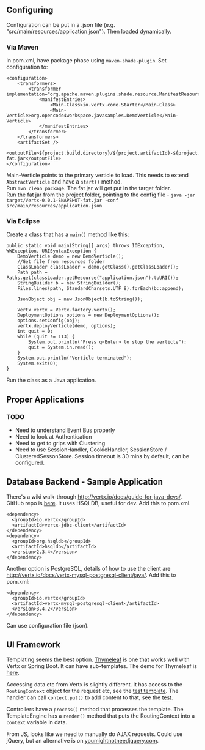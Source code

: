 ## Configuring

Configuration can be put in a .json file (e.g. "src/main/resources/application.json"). Then loaded dynamically.

### Via Maven
In pom.xml, have package phase using `maven-shade-plugin`. Set configuration to:

	<configuration>
		<transformers>
			<transformer implementation="org.apache.maven.plugins.shade.resource.ManifestResourceTransformer">
				<manifestEntries>
					<Main-Class>io.vertx.core.Starter</Main-Class>
					<Main-Verticle>org.opencode4workspace.javasamples.DemoVerticle</Main-Verticle>
				</manifestEntries>
			</transformer>
		</transformers>
		<artifactSet />
		<outputFile>${project.build.directory}/${project.artifactId}-${project.version}-fat.jar</outputFile>
	</configuration>

Main-Verticle points to the primary verticle to load. This needs to extend `AbstractVerticle` and have a `start()` method.  
Run `mvn clean package`. The fat jar will get put in the target folder.  
Run the fat jar from the project folder, pointing to the config file - `java -jar target/Vertx-0.0.1-SNAPSHOT-fat.jar -conf src/main/resources/application.json`

### Via Eclipse
Create a class that has a `main()` method like this:

	public static void main(String[] args) throws IOException, WWException, URISyntaxException {
		DemoVerticle demo = new DemoVerticle();
		//Get file from resources folder
		ClassLoader classLoader = demo.getClass().getClassLoader();
		Path path = Paths.get(classLoader.getResource("application.json").toURI());
		StringBuilder b = new StringBuilder();
		Files.lines(path, StandardCharsets.UTF_8).forEach(b::append);
		
		JsonObject obj = new JsonObject(b.toString());
		
		Vertx vertx = Vertx.factory.vertx();
		DeploymentOptions options = new DeploymentOptions();
		options.setConfig(obj);
		vertx.deployVerticle(demo, options);
		int quit = 0;
		while (quit != 113) {
			System.out.println("Press q<Enter> to stop the verticle");
			quit = System.in.read();
		}
		System.out.println("Verticle terminated");
		System.exit(0);
	}

Run the class as a Java application.

## Proper Applications
### TODO
- Need to understand Event Bus properly
- Need to look at Authentication
- Need to get to grips with Clustering
- Need to use SessionHandler, CookieHandler, SessionStore / ClusteredSessonStore. Session timeout is 30 mins by default, can be configured.

## Database Backend - Sample Application
There's a wiki walk-through http://vertx.io/docs/guide-for-java-devs/.  GitHub repo is [here](https://github.com/vert-x3/vertx-guide-for-java-devs). It uses HSQLDB, useful for dev. Add this to pom.xml.

	<dependency>
	  <groupId>io.vertx</groupId>
	  <artifactId>vertx-jdbc-client</artifactId>
	</dependency>
	<dependency>
	  <groupId>org.hsqldb</groupId>
	  <artifactId>hsqldb</artifactId>
	  <version>2.3.4</version>
	</dependency>

Another option is PostgreSQL, details of how to use the client are http://vertx.io/docs/vertx-mysql-postgresql-client/java/. Add this to pom.xml:

	<dependency>
	  <groupId>io.vertx</groupId>
	  <artifactId>vertx-mysql-postgresql-client</artifactId>
	  <version>3.4.2</version>
	</dependency>

Can use configuration file (json).

## UI Framework
Templating seems the best option. [Thymeleaf](http://www.thymeleaf.org/doc/tutorials/3.0/usingthymeleaf.html) is one that works well with Vertx or Spring Boot. It can have sub-templates. The demo for Thymeleaf is [here](https://github.com/thymeleaf/thymeleafexamples-gtvg).

Accessing data etc from Vertx is slightly different. It has access to the `RoutingContext` object for the request etc, see the [test template](https://github.com/vert-x3/vertx-web/blob/master/vertx-template-engines/vertx-web-templ-thymeleaf/src/test/filesystemtemplates/test-thymeleaf-template3.html). The handler can call `context.put()` to add content to that, see the [test](https://github.com/vert-x3/vertx-web/blob/master/vertx-template-engines/vertx-web-templ-thymeleaf/src/test/java/io/vertx/ext/web/templ/ThymeleafTemplateTest.java).

Controllers have a `process()` method that processes the template. The TemplateEngine has a `render()` method that puts the RoutingContext into a `context` variable in data.

From JS, looks like we need to manually do AJAX requests. Could use jQuery, but an alternative is on [youmightnotneedjquery.com](http://youmightnotneedjquery.com/).